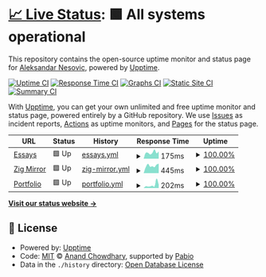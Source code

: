 # [📈 Live Status](https://kaynetik.github.io/upptime): <!--live status--> **🟩 All systems operational**

This repository contains the open-source uptime monitor and status page for [Aleksandar Nesovic](https://essays.nesovic.dev), powered by [Upptime](https://github.com/upptime/upptime).

[![Uptime CI](https://github.com/kaynetik/upptime/workflows/Uptime%20CI/badge.svg)](https://github.com/kaynetik/upptime/actions?query=workflow%3A%22Uptime+CI%22)
[![Response Time CI](https://github.com/kaynetik/upptime/workflows/Response%20Time%20CI/badge.svg)](https://github.com/kaynetik/upptime/actions?query=workflow%3A%22Response+Time+CI%22)
[![Graphs CI](https://github.com/kaynetik/upptime/workflows/Graphs%20CI/badge.svg)](https://github.com/kaynetik/upptime/actions?query=workflow%3A%22Graphs+CI%22)
[![Static Site CI](https://github.com/kaynetik/upptime/workflows/Static%20Site%20CI/badge.svg)](https://github.com/kaynetik/upptime/actions?query=workflow%3A%22Static+Site+CI%22)
[![Summary CI](https://github.com/kaynetik/upptime/workflows/Summary%20CI/badge.svg)](https://github.com/kaynetik/upptime/actions?query=workflow%3A%22Summary+CI%22)

With [Upptime](https://upptime.js.org), you can get your own unlimited and free uptime monitor and status page, powered entirely by a GitHub repository. We use [Issues](https://github.com/kaynetik/upptime/issues) as incident reports, [Actions](https://github.com/kaynetik/upptime/actions) as uptime monitors, and [Pages](https://kaynetik.github.io/upptime) for the status page.

<!--start: status pages-->
<!-- This summary is generated by Upptime (https://github.com/upptime/upptime) -->
<!-- Do not edit this manually, your changes will be overwritten -->
<!-- prettier-ignore -->
| URL | Status | History | Response Time | Uptime |
| --- | ------ | ------- | ------------- | ------ |
| <img alt="" src="https://icons.duckduckgo.com/ip3/essays.nesovic.dev.ico" height="13"> [Essays](https://essays.nesovic.dev) | 🟩 Up | [essays.yml](https://github.com/kaynetik/upptime/commits/HEAD/history/essays.yml) | <details><summary><img alt="Response time graph" src="./graphs/essays/response-time-week.png" height="20"> 175ms</summary><br><a href="https://status.nesovic.dev/history/essays"><img alt="Response time 211" src="https://img.shields.io/endpoint?url=https%3A%2F%2Fraw.githubusercontent.com%2Fkaynetik%2Fupptime%2FHEAD%2Fapi%2Fessays%2Fresponse-time.json"></a><br><a href="https://status.nesovic.dev/history/essays"><img alt="24-hour response time 116" src="https://img.shields.io/endpoint?url=https%3A%2F%2Fraw.githubusercontent.com%2Fkaynetik%2Fupptime%2FHEAD%2Fapi%2Fessays%2Fresponse-time-day.json"></a><br><a href="https://status.nesovic.dev/history/essays"><img alt="7-day response time 175" src="https://img.shields.io/endpoint?url=https%3A%2F%2Fraw.githubusercontent.com%2Fkaynetik%2Fupptime%2FHEAD%2Fapi%2Fessays%2Fresponse-time-week.json"></a><br><a href="https://status.nesovic.dev/history/essays"><img alt="30-day response time 209" src="https://img.shields.io/endpoint?url=https%3A%2F%2Fraw.githubusercontent.com%2Fkaynetik%2Fupptime%2FHEAD%2Fapi%2Fessays%2Fresponse-time-month.json"></a><br><a href="https://status.nesovic.dev/history/essays"><img alt="1-year response time 211" src="https://img.shields.io/endpoint?url=https%3A%2F%2Fraw.githubusercontent.com%2Fkaynetik%2Fupptime%2FHEAD%2Fapi%2Fessays%2Fresponse-time-year.json"></a></details> | <details><summary><a href="https://status.nesovic.dev/history/essays">100.00%</a></summary><a href="https://status.nesovic.dev/history/essays"><img alt="All-time uptime 100.00%" src="https://img.shields.io/endpoint?url=https%3A%2F%2Fraw.githubusercontent.com%2Fkaynetik%2Fupptime%2FHEAD%2Fapi%2Fessays%2Fuptime.json"></a><br><a href="https://status.nesovic.dev/history/essays"><img alt="24-hour uptime 100.00%" src="https://img.shields.io/endpoint?url=https%3A%2F%2Fraw.githubusercontent.com%2Fkaynetik%2Fupptime%2FHEAD%2Fapi%2Fessays%2Fuptime-day.json"></a><br><a href="https://status.nesovic.dev/history/essays"><img alt="7-day uptime 100.00%" src="https://img.shields.io/endpoint?url=https%3A%2F%2Fraw.githubusercontent.com%2Fkaynetik%2Fupptime%2FHEAD%2Fapi%2Fessays%2Fuptime-week.json"></a><br><a href="https://status.nesovic.dev/history/essays"><img alt="30-day uptime 100.00%" src="https://img.shields.io/endpoint?url=https%3A%2F%2Fraw.githubusercontent.com%2Fkaynetik%2Fupptime%2FHEAD%2Fapi%2Fessays%2Fuptime-month.json"></a><br><a href="https://status.nesovic.dev/history/essays"><img alt="1-year uptime 100.00%" src="https://img.shields.io/endpoint?url=https%3A%2F%2Fraw.githubusercontent.com%2Fkaynetik%2Fupptime%2FHEAD%2Fapi%2Fessays%2Fuptime-year.json"></a></details>
| <img alt="" src="https://icons.duckduckgo.com/ip3/zigmirror.nesovic.dev.ico" height="13"> [Zig Mirror](https://zigmirror.nesovic.dev) | 🟩 Up | [zig-mirror.yml](https://github.com/kaynetik/upptime/commits/HEAD/history/zig-mirror.yml) | <details><summary><img alt="Response time graph" src="./graphs/zig-mirror/response-time-week.png" height="20"> 445ms</summary><br><a href="https://status.nesovic.dev/history/zig-mirror"><img alt="Response time 424" src="https://img.shields.io/endpoint?url=https%3A%2F%2Fraw.githubusercontent.com%2Fkaynetik%2Fupptime%2FHEAD%2Fapi%2Fzig-mirror%2Fresponse-time.json"></a><br><a href="https://status.nesovic.dev/history/zig-mirror"><img alt="24-hour response time 367" src="https://img.shields.io/endpoint?url=https%3A%2F%2Fraw.githubusercontent.com%2Fkaynetik%2Fupptime%2FHEAD%2Fapi%2Fzig-mirror%2Fresponse-time-day.json"></a><br><a href="https://status.nesovic.dev/history/zig-mirror"><img alt="7-day response time 445" src="https://img.shields.io/endpoint?url=https%3A%2F%2Fraw.githubusercontent.com%2Fkaynetik%2Fupptime%2FHEAD%2Fapi%2Fzig-mirror%2Fresponse-time-week.json"></a><br><a href="https://status.nesovic.dev/history/zig-mirror"><img alt="30-day response time 417" src="https://img.shields.io/endpoint?url=https%3A%2F%2Fraw.githubusercontent.com%2Fkaynetik%2Fupptime%2FHEAD%2Fapi%2Fzig-mirror%2Fresponse-time-month.json"></a><br><a href="https://status.nesovic.dev/history/zig-mirror"><img alt="1-year response time 424" src="https://img.shields.io/endpoint?url=https%3A%2F%2Fraw.githubusercontent.com%2Fkaynetik%2Fupptime%2FHEAD%2Fapi%2Fzig-mirror%2Fresponse-time-year.json"></a></details> | <details><summary><a href="https://status.nesovic.dev/history/zig-mirror">100.00%</a></summary><a href="https://status.nesovic.dev/history/zig-mirror"><img alt="All-time uptime 100.00%" src="https://img.shields.io/endpoint?url=https%3A%2F%2Fraw.githubusercontent.com%2Fkaynetik%2Fupptime%2FHEAD%2Fapi%2Fzig-mirror%2Fuptime.json"></a><br><a href="https://status.nesovic.dev/history/zig-mirror"><img alt="24-hour uptime 100.00%" src="https://img.shields.io/endpoint?url=https%3A%2F%2Fraw.githubusercontent.com%2Fkaynetik%2Fupptime%2FHEAD%2Fapi%2Fzig-mirror%2Fuptime-day.json"></a><br><a href="https://status.nesovic.dev/history/zig-mirror"><img alt="7-day uptime 100.00%" src="https://img.shields.io/endpoint?url=https%3A%2F%2Fraw.githubusercontent.com%2Fkaynetik%2Fupptime%2FHEAD%2Fapi%2Fzig-mirror%2Fuptime-week.json"></a><br><a href="https://status.nesovic.dev/history/zig-mirror"><img alt="30-day uptime 100.00%" src="https://img.shields.io/endpoint?url=https%3A%2F%2Fraw.githubusercontent.com%2Fkaynetik%2Fupptime%2FHEAD%2Fapi%2Fzig-mirror%2Fuptime-month.json"></a><br><a href="https://status.nesovic.dev/history/zig-mirror"><img alt="1-year uptime 100.00%" src="https://img.shields.io/endpoint?url=https%3A%2F%2Fraw.githubusercontent.com%2Fkaynetik%2Fupptime%2FHEAD%2Fapi%2Fzig-mirror%2Fuptime-year.json"></a></details>
| <img alt="" src="https://icons.duckduckgo.com/ip3/nesovic.dev.ico" height="13"> [Portfolio](https://nesovic.dev) | 🟩 Up | [portfolio.yml](https://github.com/kaynetik/upptime/commits/HEAD/history/portfolio.yml) | <details><summary><img alt="Response time graph" src="./graphs/portfolio/response-time-week.png" height="20"> 202ms</summary><br><a href="https://status.nesovic.dev/history/portfolio"><img alt="Response time 350" src="https://img.shields.io/endpoint?url=https%3A%2F%2Fraw.githubusercontent.com%2Fkaynetik%2Fupptime%2FHEAD%2Fapi%2Fportfolio%2Fresponse-time.json"></a><br><a href="https://status.nesovic.dev/history/portfolio"><img alt="24-hour response time 91" src="https://img.shields.io/endpoint?url=https%3A%2F%2Fraw.githubusercontent.com%2Fkaynetik%2Fupptime%2FHEAD%2Fapi%2Fportfolio%2Fresponse-time-day.json"></a><br><a href="https://status.nesovic.dev/history/portfolio"><img alt="7-day response time 202" src="https://img.shields.io/endpoint?url=https%3A%2F%2Fraw.githubusercontent.com%2Fkaynetik%2Fupptime%2FHEAD%2Fapi%2Fportfolio%2Fresponse-time-week.json"></a><br><a href="https://status.nesovic.dev/history/portfolio"><img alt="30-day response time 209" src="https://img.shields.io/endpoint?url=https%3A%2F%2Fraw.githubusercontent.com%2Fkaynetik%2Fupptime%2FHEAD%2Fapi%2Fportfolio%2Fresponse-time-month.json"></a><br><a href="https://status.nesovic.dev/history/portfolio"><img alt="1-year response time 350" src="https://img.shields.io/endpoint?url=https%3A%2F%2Fraw.githubusercontent.com%2Fkaynetik%2Fupptime%2FHEAD%2Fapi%2Fportfolio%2Fresponse-time-year.json"></a></details> | <details><summary><a href="https://status.nesovic.dev/history/portfolio">100.00%</a></summary><a href="https://status.nesovic.dev/history/portfolio"><img alt="All-time uptime 100.00%" src="https://img.shields.io/endpoint?url=https%3A%2F%2Fraw.githubusercontent.com%2Fkaynetik%2Fupptime%2FHEAD%2Fapi%2Fportfolio%2Fuptime.json"></a><br><a href="https://status.nesovic.dev/history/portfolio"><img alt="24-hour uptime 100.00%" src="https://img.shields.io/endpoint?url=https%3A%2F%2Fraw.githubusercontent.com%2Fkaynetik%2Fupptime%2FHEAD%2Fapi%2Fportfolio%2Fuptime-day.json"></a><br><a href="https://status.nesovic.dev/history/portfolio"><img alt="7-day uptime 100.00%" src="https://img.shields.io/endpoint?url=https%3A%2F%2Fraw.githubusercontent.com%2Fkaynetik%2Fupptime%2FHEAD%2Fapi%2Fportfolio%2Fuptime-week.json"></a><br><a href="https://status.nesovic.dev/history/portfolio"><img alt="30-day uptime 100.00%" src="https://img.shields.io/endpoint?url=https%3A%2F%2Fraw.githubusercontent.com%2Fkaynetik%2Fupptime%2FHEAD%2Fapi%2Fportfolio%2Fuptime-month.json"></a><br><a href="https://status.nesovic.dev/history/portfolio"><img alt="1-year uptime 100.00%" src="https://img.shields.io/endpoint?url=https%3A%2F%2Fraw.githubusercontent.com%2Fkaynetik%2Fupptime%2FHEAD%2Fapi%2Fportfolio%2Fuptime-year.json"></a></details>

<!--end: status pages-->

[**Visit our status website →**](https://kaynetik.github.io/upptime)

## 📄 License

- Powered by: [Upptime](https://github.com/upptime/upptime)
- Code: [MIT](./LICENSE) © [Anand Chowdhary](https://anandchowdhary.com), supported by [Pabio](https://pabio.com)
- Data in the `./history` directory: [Open Database License](https://opendatacommons.org/licenses/odbl/1-0/)
